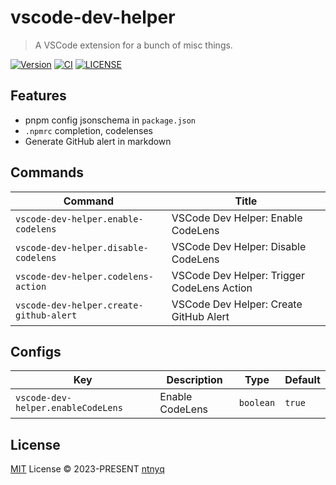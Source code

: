 # vscode-dev-helper

> A VSCode extension for a bunch of misc things.

[![Version](https://img.shields.io/visual-studio-marketplace/v/ntnyq.vscode-dev-helper)](https://marketplace.visualstudio.com/items/ntnyq.vscode-dev-helper)
[![CI](https://github.com/ntnyq/vscode-dev-helper/workflows/CI/badge.svg)](https://github.com/ntnyq/vscode-dev-helper/actions)
[![LICENSE](https://img.shields.io/github/license/ntnyq/vscode-dev-helper.svg)](https://github.com/ntnyq/vscode-dev-helper/blob/main/LICENSE)

## Features

- pnpm config jsonschema in `package.json`
- `.npmrc` completion, codelenses
- Generate GitHub alert in markdown

## Commands

<!-- commands -->

| Command                                 | Title                                      |
| --------------------------------------- | ------------------------------------------ |
| `vscode-dev-helper.enable-codelens`     | VSCode Dev Helper: Enable CodeLens         |
| `vscode-dev-helper.disable-codelens`    | VSCode Dev Helper: Disable CodeLens        |
| `vscode-dev-helper.codelens-action`     | VSCode Dev Helper: Trigger CodeLens Action |
| `vscode-dev-helper.create-github-alert` | VSCode Dev Helper: Create GitHub Alert     |

<!-- commands -->

## Configs

<!-- configs -->

| Key                                | Description     | Type      | Default |
| ---------------------------------- | --------------- | --------- | ------- |
| `vscode-dev-helper.enableCodeLens` | Enable CodeLens | `boolean` | `true`  |

<!-- configs -->

## License

[MIT](./LICENSE) License © 2023-PRESENT [ntnyq](https://github.com/ntnyq)
